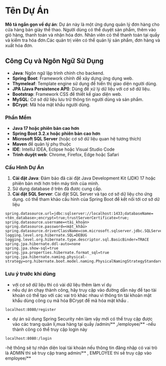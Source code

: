 # Tên Dự Án

**Mô tả ngắn gọn về dự án**: Dự án này là một ứng dụng quản lý đơn hàng cho cửa hàng bán giày thể thao. Người dùng có thể duyệt sản phẩm, thêm vào giỏ hàng, thanh toán và nhận hóa đơn. Nhân viên có thể thanh toán tại quầy và kiểm tra hóa đơn.Các quản trị viên có thể quản lý sản phẩm, đơn hàng và xuất hóa đơn.

## Công Cụ và Ngôn Ngữ Sử Dụng

- **Java**: Ngôn ngữ lập trình chính cho backend.
- **Spring Boot**: Framework chính để xây dựng ứng dụng web.
- **Thymeleaf**: Template engine sử dụng để hiển thị giao diện người dùng.
- **JPA (Java Persistence API)**: Dùng để xử lý dữ liệu với cơ sở dữ liệu.
- **Bootstrap**: Framework CSS để thiết kế giao diện web.
- **MySQL**: Cơ sở dữ liệu lưu trữ thông tin người dùng và sản phẩm.
- **BCrypt**: Mã hóa mật khẩu người dùng.

  
### Phần Mềm

- **Java 17 hoặc phiên bản cao hơn**
- **Spring Boot 3.2.x hoặc phiên bản cao hơn**
- **Microsoft SQL Server** (hoặc cơ sở dữ liệu quan hệ tương thích)
- **Maven** để quản lý phụ thuộc
- **IDE**: IntelliJ IDEA, Eclipse hoặc Visual Studio Code
- **Trình duyệt web**: Chrome, Firefox, Edge hoặc Safari

### Cấu Hình Dự Án

1. **Cài đặt Java**: Đảm bảo đã cài đặt Java Development Kit (JDK) 17 hoặc phiên bản mới hơn trên máy tính của mình.
2. Sử dụng database ở trên đã đươc cung cấp.
3. **Cài đặt SQL Server**: Cài đặt SQL Server và tạo cơ sở dữ liệu cho ứng dụng. có thể tham khảo cấu hình của Spring Boot để kết nối tới cơ sở dữ liệu
```properties
spring.datasource.url=jdbc:sqlserver://localhost:1433;databaseName=<tên_database>;encrypt=true;trustServerCertificate=true;
spring.datasource.username=<tài_khoản>
spring.datasource.password=<mật_khẩu>
spring.datasource.driverClassName=com.microsoft.sqlserver.jdbc.SQLServerDriver
logging.level.org.hibernate.SQL=DEBUG
logging.level.org.hibernate.type.descriptor.sql.BasicBinder=TRACE
spring.jpa.hibernate.ddl-auto=none
spring.jpa.show-sql=true
spring.jpa.properties.hibernate.format_sql=true
spring.jpa.hibernate.naming.physical-strategy=org.hibernate.boot.model.naming.PhysicalNamingStrategyStandardImpl
```


### Lưu ý trước khi dùng
-  với cơ sở dữ liệu thì có vài dữ liệu thêm làm ví dụ
-  nếu dự án chạy thành công, hãy truy cập vào đường dẫn này để tạo tài khoản có thể tạo với các vai trò khác nhau vì thông tin tài khoản mật khẩu dùng công cụ mã hóa BCrypt để mã hóa mật khẩu .
  ```local
localhost:8080/register
```
-  dự án sử dung Spring Security nên làm vậy mới có thể truy cập được vào các trang quản lí,mua hàng tại quầy  /admin/**  ,/employee/**
-nếu thành công có thể truy cập login này
```loginadmin
localhost:8080:/login
```
-hệ thông sẽ tự nhận diện loại tài khoản nếu thông tin đăng nhập có vai trò là ADMIN thì sẽ truy cập trang admin/** , EMPLOYEE thì sẽ truy cập vào employee/**

